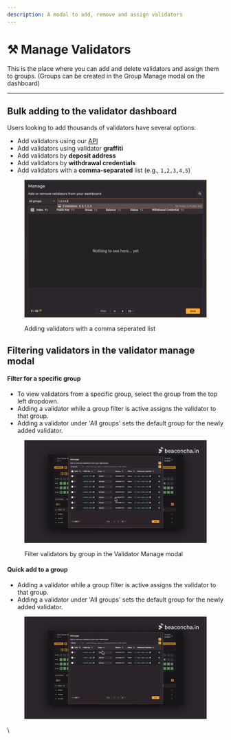 ```yaml
---
description: A modal to add, remove and assign validators
---
```


# ⚒️ Manage Validators

This is the place where you can add and delete validators and assign them to groups. (Groups can be created in the Group Manage modal on the dashboard)

***



## Bulk adding to the validator dashboard

Users looking to add thousands of validators have several options:

* Add validators using our [API](manage-validators-api.md)
* Add validators using validator **graffiti**
* Add validators by **deposit address**
* Add validators by **withdrawal credentials**
* Add validators with a **comma-separated** list (e.g., `1,2,3,4,5`)

<figure><img src="../.gitbook/assets/image (4) (1).png" alt=""><figcaption><p>Adding validators with a comma seperated list</p></figcaption></figure>





## Filtering validators in the validator manage modal

#### Filter for a specific group

* To view validators from a specific group, select the group from the top left dropdown.
* Adding a validator while a group filter is active assigns the validator to that group.
* Adding a validator under 'All groups' sets the default group for the newly added validator.

<figure><img src="../.gitbook/assets/valimgmFilter (3).webp" alt=""><figcaption><p>Filter validators by group in the Validator Manage modal</p></figcaption></figure>

#### Quick add to a group

* Adding a validator while a group filter is active assigns the validator to that group.
* Adding a validator under 'All groups' sets the default group for the newly added validator.

<figure><img src="../.gitbook/assets/valiquickaddgroup (1).webp" alt=""><figcaption></figcaption></figure>

\
